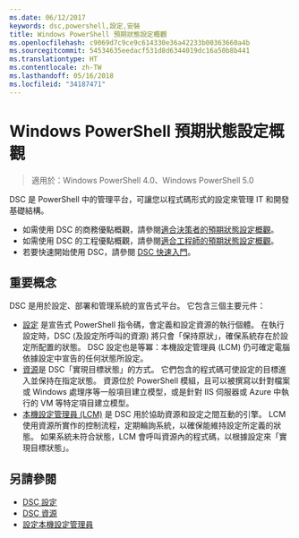 ```yaml
---
ms.date: 06/12/2017
keywords: dsc,powershell,設定,安裝
title: Windows PowerShell 預期狀態設定概觀
ms.openlocfilehash: c9069d7c9ce9c614330e36a42233b00363660a4b
ms.sourcegitcommit: 54534635eedacf531d8d6344019dc16a50b8b441
ms.translationtype: HT
ms.contentlocale: zh-TW
ms.lasthandoff: 05/16/2018
ms.locfileid: "34187471"
---
```

# <a name="windows-powershell-desired-state-configuration-overview"></a>Windows PowerShell 預期狀態設定概觀

> 適用於：Windows PowerShell 4.0、Windows PowerShell 5.0

DSC 是 PowerShell 中的管理平台，可讓您以程式碼形式的設定來管理 IT 和開發基礎結構。

- 如需使用 DSC 的商務優點概觀，請參閱[適合決策者的預期狀態設定概觀](decisionMaker.md)。
- 如需使用 DSC 的工程優點概觀，請參閱[適合工程師的預期狀態設定概觀](DscForEngineers.md)。
- 若要快速開始使用 DSC，請參閱 [DSC 快速入門](quickStart.md)。

## <a name="key-concepts"></a>重要概念

DSC 是用於設定、部署和管理系統的宣告式平台。 它包含三個主要元件：

- [設定](configurations.md) 是宣告式 PowerShell 指令碼，會定義和設定資源的執行個體。
    在執行設定時，DSC (及設定所呼叫的資源) 將只會「保持原狀」，確保系統存在於設定所配置的狀態。
    DSC 設定也是等冪：本機設定管理員 (LCM) 仍可確定電腦依據設定中宣告的任何狀態所設定。
- [資源](resources.md)是 DSC「實現目標狀態」的方式。 它們包含的程式碼可使設定的目標進入並保持在指定狀態。
    資源位於 PowerShell 模組，且可以被撰寫以針對檔案或 Windows 處理序等一般項目建立模型，或是針對 IIS 伺服器或 Azure 中執行的 VM 等特定項目建立模型。
- [本機設定管理員 (LCM)](metaConfig.md) 是 DSC 用於協助資源和設定之間互動的引擎。
    LCM 使用資源所實作的控制流程，定期輪詢系統，以確保能維持設定所定義的狀態。
    如果系統未符合狀態，LCM 會呼叫資源內的程式碼，以根據設定來「實現目標狀態」。

## <a name="see-also"></a>另請參閱

- [DSC 設定](configurations.md)
- [DSC 資源](resources.md)
- [設定本機設定管理員](metaConfig.md)